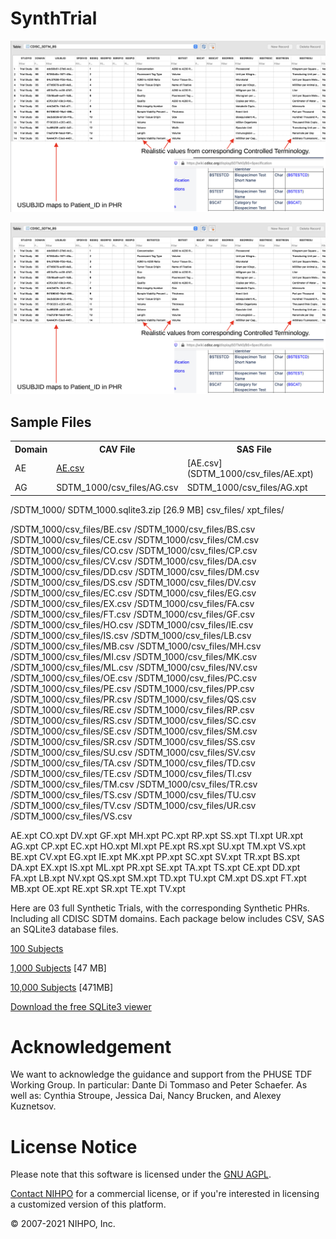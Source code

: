 # SynthTrial



![BS Domain](CDISC_SDTM_BS.png)

![CO Domain](CDISC_SDTM_BS.png)

## Sample Files


<table style="width:100%">
    <tr>
        <th>Domain</th>
        <th>CAV File</th>
        <th>SAS File</th>
    </tr>
    <tr>
        <td>AE</td>
        <td><a href="SDTM_1000/csv_files/AE.csv">AE.csv</a></td>
        <td>[AE.csv](SDTM_1000/csv_files/AE.xpt)</td>
    </tr>
    <tr>
        <td>AG</td>
        <td>SDTM_1000/csv_files/AG.csv</td>
        <td>SDTM_1000/csv_files/AG.xpt</td>
    </tr>
</table> 


/SDTM_1000/
	SDTM_1000.sqlite3.zip [26.9 MB]
	csv_files/
	xpt_files/



/SDTM_1000/csv_files/BE.csv
/SDTM_1000/csv_files/BS.csv
/SDTM_1000/csv_files/CE.csv
/SDTM_1000/csv_files/CM.csv
/SDTM_1000/csv_files/CO.csv
/SDTM_1000/csv_files/CP.csv
/SDTM_1000/csv_files/CV.csv
/SDTM_1000/csv_files/DA.csv
/SDTM_1000/csv_files/DD.csv
/SDTM_1000/csv_files/DM.csv
/SDTM_1000/csv_files/DS.csv
/SDTM_1000/csv_files/DV.csv
/SDTM_1000/csv_files/EC.csv
/SDTM_1000/csv_files/EG.csv
/SDTM_1000/csv_files/EX.csv
/SDTM_1000/csv_files/FA.csv
/SDTM_1000/csv_files/FT.csv
/SDTM_1000/csv_files/GF.csv
/SDTM_1000/csv_files/HO.csv
/SDTM_1000/csv_files/IE.csv
/SDTM_1000/csv_files/IS.csv
/SDTM_1000/csv_files/LB.csv
/SDTM_1000/csv_files/MB.csv
/SDTM_1000/csv_files/MH.csv
/SDTM_1000/csv_files/MI.csv
/SDTM_1000/csv_files/MK.csv
/SDTM_1000/csv_files/ML.csv
/SDTM_1000/csv_files/NV.csv
/SDTM_1000/csv_files/OE.csv
/SDTM_1000/csv_files/PC.csv
/SDTM_1000/csv_files/PE.csv
/SDTM_1000/csv_files/PP.csv
/SDTM_1000/csv_files/PR.csv
/SDTM_1000/csv_files/QS.csv
/SDTM_1000/csv_files/RE.csv
/SDTM_1000/csv_files/RP.csv
/SDTM_1000/csv_files/RS.csv
/SDTM_1000/csv_files/SC.csv
/SDTM_1000/csv_files/SE.csv
/SDTM_1000/csv_files/SM.csv
/SDTM_1000/csv_files/SR.csv
/SDTM_1000/csv_files/SS.csv
/SDTM_1000/csv_files/SU.csv
/SDTM_1000/csv_files/SV.csv
/SDTM_1000/csv_files/TA.csv
/SDTM_1000/csv_files/TD.csv
/SDTM_1000/csv_files/TE.csv
/SDTM_1000/csv_files/TI.csv
/SDTM_1000/csv_files/TM.csv
/SDTM_1000/csv_files/TR.csv
/SDTM_1000/csv_files/TS.csv
/SDTM_1000/csv_files/TU.csv
/SDTM_1000/csv_files/TV.csv
/SDTM_1000/csv_files/UR.csv
/SDTM_1000/csv_files/VS.csv



AE.xpt	CO.xpt	DV.xpt	GF.xpt	MH.xpt	PC.xpt	RP.xpt	SS.xpt	TI.xpt	UR.xpt
AG.xpt	CP.xpt	EC.xpt	HO.xpt	MI.xpt	PE.xpt	RS.xpt	SU.xpt	TM.xpt	VS.xpt
BE.xpt	CV.xpt	EG.xpt	IE.xpt	MK.xpt	PP.xpt	SC.xpt	SV.xpt	TR.xpt
BS.xpt	DA.xpt	EX.xpt	IS.xpt	ML.xpt	PR.xpt	SE.xpt	TA.xpt	TS.xpt
CE.xpt	DD.xpt	FA.xpt	LB.xpt	NV.xpt	QS.xpt	SM.xpt	TD.xpt	TU.xpt
CM.xpt	DS.xpt	FT.xpt	MB.xpt	OE.xpt	RE.xpt	SR.xpt	TE.xpt	TV.xpt






Here are 03 full Synthetic Trials, with the corresponding Synthetic PHRs. Including all CDISC SDTM domains. 
Each package below includes CSV, SAS an SQLite3 database files.

[100 Subjects](http://nihpo.com/SDTM_100.zip)

[1,000 Subjects](http://nihpo.com/SDTM_1000.zip) [47 MB]

[10,000 Subjects](http://nihpo.com/SDTM_10000.zip) [471MB]

[Download the free SQLite3 viewer](https://sqlitebrowser.org/)

# Acknowledgement

We want to acknowledge the guidance and support from the PHUSE TDF Working Group. In particular: Dante Di Tommaso and Peter Schaefer. As well as: Cynthia Stroupe, Jessica Dai, Nancy Brucken, and Alexey Kuznetsov.


# License Notice

Please note that this software is licensed under the [GNU AGPL](https://www.gnu.org/licenses/why-affero-gpl.html).

[Contact NIHPO](mailto:Jose.Lacal@NIHPO.com?subject=GitHub%20inquiry.) for a commercial license, or if you're interested in licensing a customized version of this platform.

:copyright: 2007-2021 NIHPO, Inc.